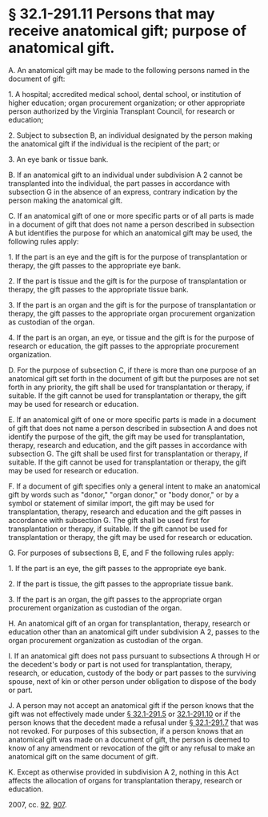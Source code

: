 # § 32.1-291.11 Persons that may receive anatomical gift; purpose of anatomical gift.

<p>A. An anatomical gift may be made to the following persons named in the document of gift:</p><p>1. A hospital; accredited medical school, dental school, or institution of higher education; organ procurement organization; or other appropriate person authorized by the Virginia Transplant Council, for research or education;</p><p>2. Subject to subsection B, an individual designated by the person making the anatomical gift if the individual is the recipient of the part; or</p><p>3. An eye bank or tissue bank.</p><p>B. If an anatomical gift to an individual under subdivision A 2 cannot be transplanted into the individual, the part passes in accordance with subsection G in the absence of an express, contrary indication by the person making the anatomical gift.</p><p>C. If an anatomical gift of one or more specific parts or of all parts is made in a document of gift that does not name a person described in subsection A but identifies the purpose for which an anatomical gift may be used, the following rules apply:</p><p>1. If the part is an eye and the gift is for the purpose of transplantation or therapy, the gift passes to the appropriate eye bank.</p><p>2. If the part is tissue and the gift is for the purpose of transplantation or therapy, the gift passes to the appropriate tissue bank.</p><p>3. If the part is an organ and the gift is for the purpose of transplantation or therapy, the gift passes to the appropriate organ procurement organization as custodian of the organ.</p><p>4. If the part is an organ, an eye, or tissue and the gift is for the purpose of research or education, the gift passes to the appropriate procurement organization.</p><p>D. For the purpose of subsection C, if there is more than one purpose of an anatomical gift set forth in the document of gift but the purposes are not set forth in any priority, the gift shall be used for transplantation or therapy, if suitable. If the gift cannot be used for transplantation or therapy, the gift may be used for research or education.</p><p>E. If an anatomical gift of one or more specific parts is made in a document of gift that does not name a person described in subsection A and does not identify the purpose of the gift, the gift may be used for transplantation, therapy, research and education, and the gift passes in accordance with subsection G. The gift shall be used first for transplantation or therapy, if suitable. If the gift cannot be used for transplantation or therapy, the gift may be used for research or education.</p><p>F. If a document of gift specifies only a general intent to make an anatomical gift by words such as "donor," "organ donor," or "body donor," or by a symbol or statement of similar import, the gift may be used for transplantation, therapy, research and education and the gift passes in accordance with subsection G. The gift shall be used first for transplantation or therapy, if suitable. If the gift cannot be used for transplantation or therapy, the gift may be used for research or education.</p><p>G. For purposes of subsections B, E, and F the following rules apply:</p><p>1. If the part is an eye, the gift passes to the appropriate eye bank.</p><p>2. If the part is tissue, the gift passes to the appropriate tissue bank.</p><p>3. If the part is an organ, the gift passes to the appropriate organ procurement organization as custodian of the organ.</p><p>H. An anatomical gift of an organ for transplantation, therapy, research or education other than an anatomical gift under subdivision A 2, passes to the organ procurement organization as custodian of the organ.</p><p>I. If an anatomical gift does not pass pursuant to subsections A through H or the decedent's body or part is not used for transplantation, therapy, research, or education, custody of the body or part passes to the surviving spouse, next of kin or other person under obligation to dispose of the body or part.</p><p>J. A person may not accept an anatomical gift if the person knows that the gift was not effectively made under <a href='http://law.lis.virginia.gov/vacode/32.1-291.5/'>§ 32.1-291.5</a> or <a href='http://law.lis.virginia.gov/vacode/32.1-291.10/'>32.1-291.10</a> or if the person knows that the decedent made a refusal under <a href='http://law.lis.virginia.gov/vacode/32.1-291.7/'>§ 32.1-291.7</a> that was not revoked. For purposes of this subsection, if a person knows that an anatomical gift was made on a document of gift, the person is deemed to know of any amendment or revocation of the gift or any refusal to make an anatomical gift on the same document of gift.</p><p>K. Except as otherwise provided in subdivision A 2, nothing in this Act affects the allocation of organs for transplantation therapy, research or education.</p><p>2007, cc. <a href='http://lis.virginia.gov/cgi-bin/legp604.exe?071+ful+CHAP0092'>92</a>, <a href='http://lis.virginia.gov/cgi-bin/legp604.exe?071+ful+CHAP0907'>907</a>.</p>